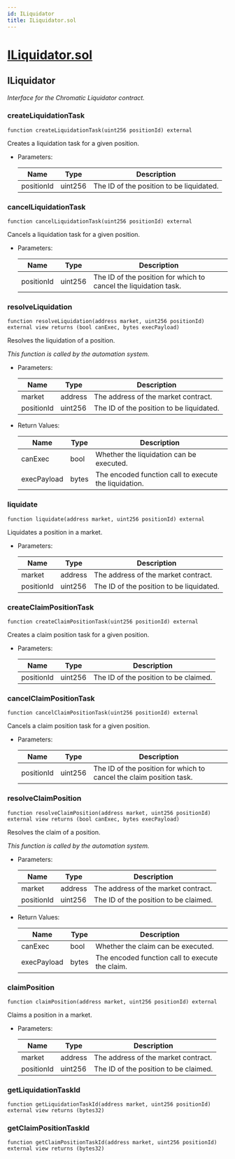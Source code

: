 ```yaml
---
id: ILiquidator
title: ILiquidator.sol
---
```

# [ILiquidator.sol](https://github.com/chromatic-protocol/contracts/tree/main/contracts/core/interfaces/ILiquidator.sol)

## ILiquidator

_Interface for the Chromatic Liquidator contract._

### createLiquidationTask

```solidity
function createLiquidationTask(uint256 positionId) external
```

Creates a liquidation task for a given position.

- Parameters:

  | Name | Type | Description |
  | ---- | ---- | ----------- |
  | positionId | uint256 | The ID of the position to be liquidated. |

### cancelLiquidationTask

```solidity
function cancelLiquidationTask(uint256 positionId) external
```

Cancels a liquidation task for a given position.

- Parameters:

  | Name | Type | Description |
  | ---- | ---- | ----------- |
  | positionId | uint256 | The ID of the position for which to cancel the liquidation task. |

### resolveLiquidation

```solidity
function resolveLiquidation(address market, uint256 positionId) external view returns (bool canExec, bytes execPayload)
```

Resolves the liquidation of a position.

_This function is called by the automation system._

- Parameters:

  | Name | Type | Description |
  | ---- | ---- | ----------- |
  | market | address | The address of the market contract. |
  | positionId | uint256 | The ID of the position to be liquidated. |

- Return Values:

  | Name | Type | Description |
  | ---- | ---- | ----------- |
  | canExec | bool | Whether the liquidation can be executed. |
  | execPayload | bytes | The encoded function call to execute the liquidation. |

### liquidate

```solidity
function liquidate(address market, uint256 positionId) external
```

Liquidates a position in a market.

- Parameters:

  | Name | Type | Description |
  | ---- | ---- | ----------- |
  | market | address | The address of the market contract. |
  | positionId | uint256 | The ID of the position to be liquidated. |

### createClaimPositionTask

```solidity
function createClaimPositionTask(uint256 positionId) external
```

Creates a claim position task for a given position.

- Parameters:

  | Name | Type | Description |
  | ---- | ---- | ----------- |
  | positionId | uint256 | The ID of the position to be claimed. |

### cancelClaimPositionTask

```solidity
function cancelClaimPositionTask(uint256 positionId) external
```

Cancels a claim position task for a given position.

- Parameters:

  | Name | Type | Description |
  | ---- | ---- | ----------- |
  | positionId | uint256 | The ID of the position for which to cancel the claim position task. |

### resolveClaimPosition

```solidity
function resolveClaimPosition(address market, uint256 positionId) external view returns (bool canExec, bytes execPayload)
```

Resolves the claim of a position.

_This function is called by the automation system._

- Parameters:

  | Name | Type | Description |
  | ---- | ---- | ----------- |
  | market | address | The address of the market contract. |
  | positionId | uint256 | The ID of the position to be claimed. |

- Return Values:

  | Name | Type | Description |
  | ---- | ---- | ----------- |
  | canExec | bool | Whether the claim can be executed. |
  | execPayload | bytes | The encoded function call to execute the claim. |

### claimPosition

```solidity
function claimPosition(address market, uint256 positionId) external
```

Claims a position in a market.

- Parameters:

  | Name | Type | Description |
  | ---- | ---- | ----------- |
  | market | address | The address of the market contract. |
  | positionId | uint256 | The ID of the position to be claimed. |

### getLiquidationTaskId

```solidity
function getLiquidationTaskId(address market, uint256 positionId) external view returns (bytes32)
```

### getClaimPositionTaskId

```solidity
function getClaimPositionTaskId(address market, uint256 positionId) external view returns (bytes32)
```


